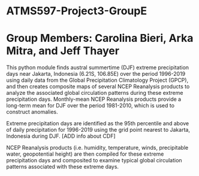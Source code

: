 # ATMS597-Project3-GroupE
# Group Members: Carolina Bieri, Arka Mitra, and Jeff Thayer

This python module finds austral summertime (DJF) extreme precipitation days near Jakarta, Indonesia (6.21S, 106.85E) over the period 1996-2019 using daily data from the Global Precipitation Climatology Project (GPCP), and then creates composite maps of several NCEP Reanalysis products to analyze the associated global circulation patterns during these extreme precipitation days. Monthly-mean NCEP Reanalysis products provide a long-term mean for DJF over the period 1981-2010, which is used to construct anomalies. 

Extreme precipitation days are identified as the 95th percentile and above of daily precipitation for 1996-2019 using the grid point nearest to Jakarta, Indonesia during DJF. [ADD info about CDF]

NCEP Reanalysis products (i.e. humidity, temperature, winds, precipitable water, geopotential height) are then compiled for these extreme precipitation days and composited to examine typical global circulation patterns associated with these extreme days.
